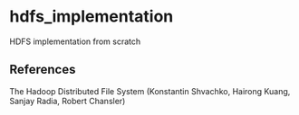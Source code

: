# hdfs_implementation
HDFS implementation from scratch


## References

The Hadoop Distributed File System (Konstantin Shvachko, Hairong Kuang, Sanjay Radia, Robert Chansler)